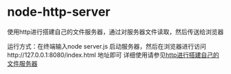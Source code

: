 # node-http-server
使用http进行搭建自己的文件服务器，通过对服务器文件读取，然后传送给浏览器

运行方式：在终端输入node server.js 启动服务器，然后在浏览器进行访问http://127.0.0.1:8080/index.html 地址即可
详细使用请参见[http进行搭建自己的文件服务器](http://blog.csdn.net/suwu150/article/details/72859767)
